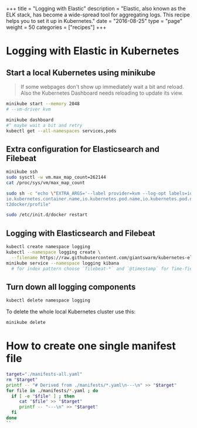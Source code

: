 +++
title = "Logging with Elastic"
description = "Elastic, also known as the ELK stack, has become a wide-spread tool for aggregating logs. This recipe helps you to set it up in Kubernetes."
date = "2016-08-25"
type = "page"
weight = 50
categories = ["recipes"]
+++

# Logging with Elastic in Kubernetes

## Start a local Kubernetes using minikube

> If some webpages don't show up immediately wait a bit and reload. Also the Kubernetes Dashboard needs reloading to update its view.

```bash
minikube start --memory 2048
# --vm-driver kvm

minikube dashboard
#^ maybe wait a bit and retry
kubectl get --all-namespaces services,pods
```

## Extra configuration for Elasticsearch and Filebeat

```bash
minikube ssh
sudo sysctl -w vm.max_map_count=262144
cat /proc/sys/vm/max_map_count

sudo sh -c "echo \"EXTRA_ARGS='--label provider=kvm --log-opt labels=io.kubernetes.container.hash,
io.kubernetes.container.name,io.kubernetes.pod.name,io.kubernetes.pod.namespace,io.kubernetes.pod.uid'\" >> /var/lib/boo
t2docker/profile"

sudo /etc/init.d/docker restart
```

## Logging with Elasticsearch and Filebeat

```bash
kubectl create namespace logging
kubectl --namespace logging create \
  --filename https://raw.githubusercontent.com/giantswarm/kubernetes-elastic-stack/master/manifests-all.yaml
minikube service --namespace logging kibana
  # for index pattern choose `filebeat-*` and `@timestamp` for Time-field name
```

## Turn down all logging components

```bash
kubectl delete namespace logging
```

To delete the whole local Kubernetes cluster use this:
```bash
minikube delete
```


# How to create one single manifest file

```bash
target="./manifests-all.yaml"
rm "$target"
printf -- "# Derived from ./manifests/*.yaml\n---\n" >> "$target"
for file in ./manifests/*.yaml ; do
  if [ -e "$file" ] ; then
     cat "$file" >> "$target"
     printf -- "---\n" >> "$target"
  fi
done
``
